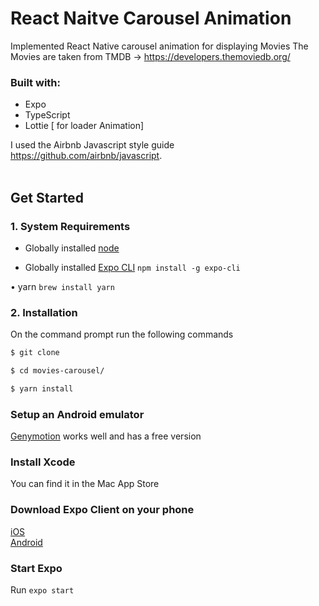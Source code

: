 # React Naitve Carousel Animation

Implemented React Native carousel animation for displaying Movies
The Movies are taken from TMDB -> <https://developers.themoviedb.org/>

### Built with:

- Expo
- TypeScript
- Lottie [ for loader Animation]

I used the Airbnb Javascript style guide <https://github.com/airbnb/javascript>. <br> <br>

## Get Started

### 1. System Requirements

- Globally installed [node](https://nodejs.org/en/)

- Globally installed [Expo CLI](https://docs.expo.io/versions/latest/workflow/expo-cli/)
  `npm install -g expo-cli`

• yarn
`brew install yarn`

### 2. Installation

On the command prompt run the following commands

```sh
$ git clone

$ cd movies-carousel/

$ yarn install
```

### Setup an Android emulator

[Genymotion](https://www.genymotion.com/download/) works well and has a free version

### Install Xcode

You can find it in the Mac App Store

### Download Expo Client on your phone

[iOS](https://apps.apple.com/us/app/expo-client/id982107779)<br>
[Android](https://play.google.com/store/apps/details?id=host.exp.exponent&hl=en_US)

### Start Expo

Run `expo start`
